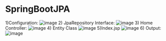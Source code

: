 # SpringBootJPA
1)Configuration:
![image](https://github.com/pranjalisingh1201/SpringBootJPA/assets/75729195/188d1b4c-1b46-401e-9525-10dce083e3a4)
2) JpaRepository Interface:
![image](https://github.com/pranjalisingh1201/SpringBootJPA/assets/75729195/4f4d89e4-05ab-4bfe-830f-71f3fc5bad40)
3) Home Controller:
![image](https://github.com/pranjalisingh1201/SpringBootJPA/assets/75729195/78efc472-446d-49c8-af39-a07d81285dc1)
4) Entity Class
![image](https://github.com/pranjalisingh1201/SpringBootJPA/assets/75729195/d26a92fb-5df2-4610-b92e-f8606649007c)
5)Index.jsp
![image](https://github.com/pranjalisingh1201/SpringBootJPA/assets/75729195/dc1eedc6-ab6a-49f5-9da7-3813256e6e1b)
6) Output: 
![image](https://github.com/pranjalisingh1201/SpringBootJPA/assets/75729195/c38f3de3-d578-4302-982d-147e0006c580)
